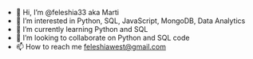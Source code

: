 - 👋 Hi, I’m @feleshia33 aka Marti
- 👀 I’m interested in Python, SQL, JavaScript, MongoDB, Data Analytics
- 🌱 I’m currently learning Python and SQL
- 💞️ I’m looking to collaborate on Python and SQL code
- 📫 How to reach me feleshiawest@gmail.com

<!---
feleshia33/feleshia33 is a ✨ special ✨ repository because its `README.md` (this file) appears on your GitHub profile.
You can click the Preview link to take a look at your changes.
--->
